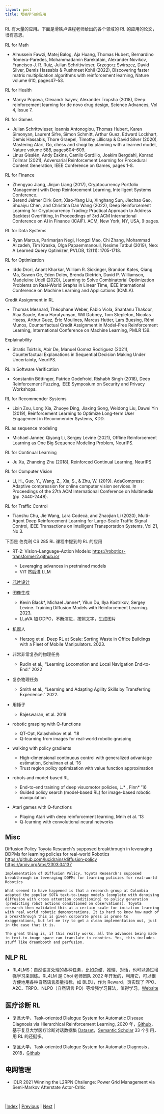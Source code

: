 ```yaml
---
layout: post
title: 增强学习的应用
---
```


RL 有大量的应用。下面是滑铁卢课程老师给出的各个领域的 RL 的应用的论文，很有意思。

RL for Math
- Alhussein Fawzi, Matej Balog, Aja Huang, Thomas Hubert, Bernardino Romera-Paredes, Mohammadamin Barekatain, Alexander Novikov, Francisco J. R. Ruiz, Julian Schrittwieser, Grzegorz Swirszcz, David Silver, Demis Hassabis & Pushmeet Kohli (2022), Discovering faster matrix multiplication algorithms with reinforcement learning, Nature volume 610, pages47–53.

RL for Health
- Mariya Popova, Olexandr Isayev, Alexander Tropsha (2018), Deep reinforcement learning for de novo drug design, Science Advances, Vol 4, Issue 7.

RL for Games
- Julian Schrittwieser, Ioannis Antonoglou, Thomas Hubert, Karen Simonyan, Laurent Sifre, Simon Schmitt, Arthur Guez, Edward Lockhart, Demis Hassabis, Thore Graepel, Timothy Lillicrap & David Silver (2020), Mastering Atari, Go, chess and shogi by planning with a learned model, Nature volume 588, pages604–609.
- Linus Gisslén, Andy Eakins, Camilo Gordillo, Joakim Bergdahl, Konrad Tollmar (2021), Adversarial Reinforcement Learning for Procedural Content Generation, IEEE Conference on Games, pages 1-8.

RL for Finance
- Zhengyao Jiang, Jinjun Liang (2017), Cryptocurrency Portfolio Management with Deep Reinforcement Learning, Intelligent Systems Conference.
- Berend Jelmer Dirk Gort, Xiao-Yang Liu, Xinghang Sun, Jiechao Gao, Shuaiyu Chen, and Christina Dan Wang (2022), Deep Reinforcement Learning for Cryptocurrency Trading: Practical Approach to Address Backtest Overfitting, In Proceedings of 3rd ACM International Conference on AI in Finance (ICAIF). ACM, New York, NY, USA, 9 pages.

RL for Data Systems
- Ryan Marcus, Parimarjan Negi, Hongzi Mao, Chi Zhang, Mohammad Alizadeh, Tim Kraska, Olga Papaemmanouil, Nesime Tatbul (2019), Neo: A Learned Query Optimizer, PVLDB, 12(11): 1705-1718.

RL for Optimization
- Iddo Drori, Anant Kharkar, William R. Sickinger, Brandon Kates, Qiang Ma, Suwen Ge, Eden Dolev, Brenda Dietrich, David P. Williamson, Madeleine Udell (2020), Learning to Solve Combinatorial Optimization Problems on Real-World Graphs in Linear Time, IEEE International Conference on Machine Learning and Applications (ICMLA).

Credit Assignment in RL
- Thomas Mesnard, Théophane Weber, Fabio Viola, Shantanu Thakoor, Alaa Saade, Anna Harutyunyan, Will Dabney, Tom Stepleton, Nicolas Heess, Arthur Guez, Éric Moulines, Marcus Hutter, Lars Buesing, Rémi Munos, Counterfactual Credit Assignment in Model-Free Reinforcement Learning, International Conference on Machine Learning, PMLR 139.

Explainability
- Stratis Tsirtsis, Abir De, Manuel Gomez Rodriguez (2021), Counterfactual Explanations in Sequential Decision Making Under Uncertainty, NeurIPS.

RL in Software Verification
- Konstantin Böttinger, Patrice Godefroid, Rishabh Singh (2018), Deep Reinforcement Fuzzing, IEEE Symposium on Security and Privacy Workshops.

RL for Recommender Systems
- Lixin Zou, Long Xia, Zhuoye Ding, Jiaxing Song, Weidong Liu, Dawei Yin (2019), Reinforcement Learning to Optimize Long-term User Engagement in Recommender Systems, KDD.

RL as sequence modeling
- Michael Janner, Qiyang Li, Sergey Levine (2021), Offline Reinforcement Learning as One Big Sequence Modeling Problem, NeurIPS.

RL for Continual Learning
- Ju Xu, Zhanxing Zhu (2018), Reinforced Continual Learning, NeurIPS

RL for Computer Vision
- Li, H., Guo, Y., Wang, Z., Xia, S., & Zhu, W. (2019). AdaCompress: Adaptive compression for online computer vision services. In Proceedings of the 27th ACM International Conference on Multimedia (pp. 2440-2448).

RL for Traffic Control
- Tianshu Chu, Jie Wang, Lara Codecà, and Zhaojian Li (2020), Multi-Agent Deep Reinforcement Learning for Large-Scale Traffic Signal Control, IEEE Transactions on Intelligent Transportation Systems, Vol 21, No 3.

下面是 伯克利 CS 285 RL 课程中提到的 RL 的应用

- RT-2: Vision-Language-Action Models: https://robotics-transformer2.github.io/
    - Leveraging advances in pretrained models
    - ViT 然后进 LLM

- [芯片设计](https://ai.googleblog.com/2020/04/chip-design-with-deep-reinforcement.html)
- 图像生成
    - Kevin Black*, Michael Janner*, Yilun Du, Ilya Kostrikov, Sergey Levine. Training Diffusion Models with Reinforcement Learning. 2023.
    - LLaVA 加 DDPO，不断演进，按照文字，生成图片

- 机器人
    - Herzog et al. Deep RL at Scale: Sorting Waste in Office Buildings with a Fleet of Mobile Manipulators. 2023.

- 非常非常复杂的物理任务
    - Rudin et al., “Learning Locomotion and Local Navigation End-to-End.” 2022

- 复杂物理任务
    - Smith et al., “Learning and Adapting Agility Skills by Transferring Experience.” 2022.

- 用锤子
    - Rajeswaran, et al. 2018

- robotic grasping with Q-functions
    - QT-Opt, Kalashnikov et al. ‘18
    - Q-learning from images for real-world robotic grasping

- walking with policy gradients
    - High-dimensional continuous control with generalized advantage estimation, Schulman et al. ‘16
    - Trust region policy optimization with value function approximation

- robots and model-based RL
    - End-to-end training of deep visuomotor policies, L.* , Finn* ’16
    - Guided policy search (model-based RL) for image-based robotic manipulation

- Atari games with Q-functions
    - Playing Atari with deep reinforcement learning, Mnih et al. ‘13
    - Q-learning with convolutional neural networks

## Misc

Diffusion Policy
    Toyota Research's supposed breakthrough in leveraging DDPMs for learning policies for real-world Robotics
    https://github.com/lucidrains/diffusion-policy
    https://arxiv.org/abs/2303.04137

    Implementation of Diffusion Policy, Toyota Research's supposed breakthrough in leveraging DDPMs for learning policies for real-world Robotics

    What seemed to have happened is that a research group at Columbia adapted the popular SOTA text-to-image models (complete with denoising diffusion with cross attention conditioning) to policy generation (predicting robot actions conditioned on observations). Toyota research then validated this at a certain scale for imitation learning with real world robotic demonstrations. It is hard to know how much of a breakthrough this is given corporate press is prone to exaggerations, but let me try to get a clean implementation out, just in the case that it is.

    The great thing is, if this really works, all the advances being made in text-to-image space can translate to robotics. Yes, this includes stuff like dreambooth and perfusion.

## NLP RL

- RL4LMS：自然语言处理的各种任务，比如总结、推理、对话，也可以通过增强学习来训练。RL4LM 是 Choi 老师团队 2022 年开发的，利用它，可以很方便地用各种自然语言质量指标，如 BLEU，作为 Reward，页实现了 PPO、A2C、TRPO、NLPO（自然语言 PO）等增强学习算法，值得学习。[Website](https://rl4lms.apps.allenai.org/)

## 医疗诊断 RL

- 复旦大学，Task-oriented Dialogue System for Automatic Disease Diagnosis via Hierarchical Reinforcement Learning, 2020 年，[Github](https://github.com/nnbay/MeicalChatbot-HRL)， 基于复旦大学医疗诊断对话数据集 [Dataset](http://www.sdspeople.fudan.edu.cn/zywei/data/Fudan-Medical-Dialogue2.0)，[Semantic Scholar](https://www.semanticscholar.org/paper/Task-oriented-Dialogue-System-for-Automatic-Disease-Liao-Liu/e014af8ae8d7dbd3c1c908dfba334a6d2181b8e1) 33 个引用，用 RL 的还挺多。

- 复旦大学，Task-oriented Dialogue System for Automatic Diagnosis，2018，[Github](https://github.com/LiuQL2/MedicalChatbot) 

## 电网管理

- ICLR 2021 Winning the L2RPN Challenge: Power Grid Management via Semi-Markov Afterstate Actor-Critic

<br/>

|[Index](index) | [Previous](33-transfer) | [Next](51-advanced) |

